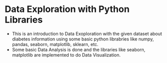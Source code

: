 # Data Exploration with Python Libraries
* This is an introduction to Data Exoploration with the given dataset about diabetes information using some basic python librabries like numpy, pandas, seaborn, matplotlib, sklearn, etc.
* Some basic Data Analysis is done and the libraries like seaborn, matplotlib are implemented to do Data Visualization. 
